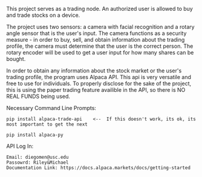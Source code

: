 This project serves as a trading node. An authorized user is allowed to buy and trade stocks on a device. 

The project uses two sensors: a camera with facial recognition and a rotary angle sensor that is the user's input. The camera functions as a security measure - in order to buy, sell, and obtain information about the trading profile, the camera must determine that the user is the correct person. The rotary encoder will be used to get a user input for how many shares can be bought. 

In order to obtain any information about the stock market or the user's trading profile, the program uses Alpaca API. This api is very versatile and free to use for individuals. To properly disclose for the sake of the project, this is using the paper trading feature availible in the API, so there is NO REAL FUNDS being used.

Necessary Command Line Prompts:

    pip install alpaca-trade-api    <--  If this doesn't work, its ok, its most important to get the next

    pip install alpaca-py

API Log In:

    Email: diegomen@usc.edu
    Passowrd: Riley&Michael
    Documentation Link: https://docs.alpaca.markets/docs/getting-started

